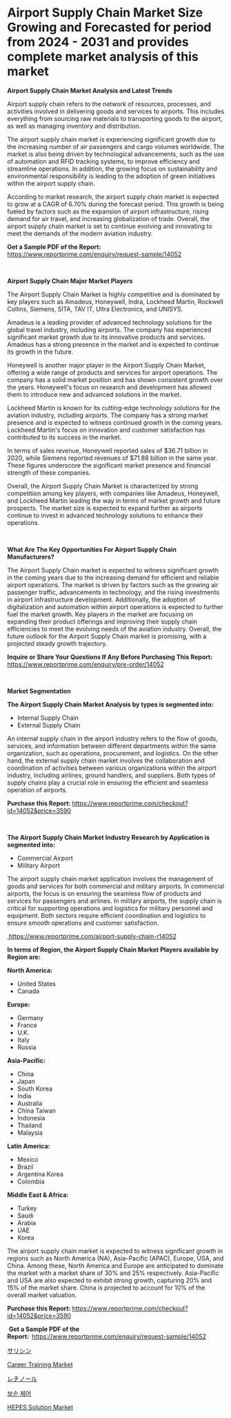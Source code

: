 <p><h1>Airport Supply Chain Market Size Growing and Forecasted for period from 2024 - 2031 and provides complete market analysis of this market</h1></p><p><strong>Airport Supply Chain Market Analysis and Latest Trends</strong></p>
<p><p>Airport supply chain refers to the network of resources, processes, and activities involved in delivering goods and services to airports. This includes everything from sourcing raw materials to transporting goods to the airport, as well as managing inventory and distribution.</p><p>The airport supply chain market is experiencing significant growth due to the increasing number of air passengers and cargo volumes worldwide. The market is also being driven by technological advancements, such as the use of automation and RFID tracking systems, to improve efficiency and streamline operations. In addition, the growing focus on sustainability and environmental responsibility is leading to the adoption of green initiatives within the airport supply chain.</p><p>According to market research, the airport supply chain market is expected to grow at a CAGR of 6.70% during the forecast period. This growth is being fueled by factors such as the expansion of airport infrastructure, rising demand for air travel, and increasing globalization of trade. Overall, the airport supply chain market is set to continue evolving and innovating to meet the demands of the modern aviation industry.</p></p>
<p><strong>Get a Sample PDF of the Report:&nbsp;</strong> <a href="https://www.reportprime.com/enquiry/request-sample/14052">https://www.reportprime.com/enquiry/request-sample/14052</a></p>
<p>&nbsp;</p>
<p><strong>Airport Supply Chain Major Market Players</strong></p>
<p><p>The Airport Supply Chain Market is highly competitive and is dominated by key players such as Amadeus, Honeywell, Indra, Lockheed Martin, Rockwell Collins, Siemens, SITA, TAV IT, Ultra Electronics, and UNISYS.</p><p>Amadeus is a leading provider of advanced technology solutions for the global travel industry, including airports. The company has experienced significant market growth due to its innovative products and services. Amadeus has a strong presence in the market and is expected to continue its growth in the future.</p><p>Honeywell is another major player in the Airport Supply Chain Market, offering a wide range of products and services for airport operations. The company has a solid market position and has shown consistent growth over the years. Honeywell's focus on research and development has allowed them to introduce new and advanced solutions in the market.</p><p>Lockheed Martin is known for its cutting-edge technology solutions for the aviation industry, including airports. The company has a strong market presence and is expected to witness continued growth in the coming years. Lockheed Martin's focus on innovation and customer satisfaction has contributed to its success in the market.</p><p>In terms of sales revenue, Honeywell reported sales of $36.71 billion in 2020, while Siemens reported revenues of $71.88 billion in the same year. These figures underscore the significant market presence and financial strength of these companies.</p><p>Overall, the Airport Supply Chain Market is characterized by strong competition among key players, with companies like Amadeus, Honeywell, and Lockheed Martin leading the way in terms of market growth and future prospects. The market size is expected to expand further as airports continue to invest in advanced technology solutions to enhance their operations.</p></p>
<p>&nbsp;</p>
<p><strong>What Are The Key Opportunities For Airport Supply Chain Manufacturers?</strong></p>
<p><p>The Airport Supply Chain market is expected to witness significant growth in the coming years due to the increasing demand for efficient and reliable airport operations. The market is driven by factors such as the growing air passenger traffic, advancements in technology, and the rising investments in airport infrastructure development. Additionally, the adoption of digitalization and automation within airport operations is expected to further fuel the market growth. Key players in the market are focusing on expanding their product offerings and improving their supply chain efficiencies to meet the evolving needs of the aviation industry. Overall, the future outlook for the Airport Supply Chain market is promising, with a projected steady growth trajectory.</p></p>
<p><strong>Inquire or Share Your Questions If Any Before Purchasing This Report:</strong> <a href="https://www.reportprime.com/enquiry/pre-order/14052">https://www.reportprime.com/enquiry/pre-order/14052</a></p>
<p>&nbsp;</p>
<p><strong>Market Segmentation</strong></p>
<p><strong>The Airport Supply Chain Market Analysis by types is segmented into:</strong></p>
<p><ul><li>Internal Supply Chain</li><li>External Supply Chain</li></ul></p>
<p><p>An internal supply chain in the airport industry refers to the flow of goods, services, and information between different departments within the same organization, such as operations, procurement, and logistics. On the other hand, the external supply chain market involves the collaboration and coordination of activities between various organizations within the airport industry, including airlines, ground handlers, and suppliers. Both types of supply chains play a crucial role in ensuring the efficient and seamless operation of airports.</p></p>
<p><strong>Purchase this Report:&nbsp;</strong><a href="https://www.reportprime.com/checkout?id=14052&price=3590">https://www.reportprime.com/checkout?id=14052&price=3590</a></p>
<p>&nbsp;</p>
<p><strong>The Airport Supply Chain Market Industry Research by Application is segmented into:</strong></p>
<p><ul><li>Commercial Airport</li><li>Military Airport</li></ul></p>
<p><p>The airport supply chain market application involves the management of goods and services for both commercial and military airports. In commercial airports, the focus is on ensuring the seamless flow of products and services for passengers and airlines. In military airports, the supply chain is critical for supporting operations and logistics for military personnel and equipment. Both sectors require efficient coordination and logistics to ensure smooth operations and customer satisfaction.</p></p>
<p><a href="https://www.reportprime.com/airport-supply-chain-r14052">&nbsp;https://www.reportprime.com/airport-supply-chain-r14052</a></p>
<p><strong>In terms of Region, the Airport Supply Chain Market Players available by Region are:</strong></p>
<p>
    <p> <strong> North America: </strong>
        <ul>
            <li>United States</li>
            <li>Canada</li>
        </ul>
        </p> 
    <p> <strong> Europe: </strong>
        <ul>
            <li>Germany</li>
            <li>France</li>
            <li>U.K.</li>
            <li>Italy</li>
            <li>Russia</li>
        </ul>
        </p> 
    <p> <strong> Asia-Pacific: </strong>
        <ul>
            <li>China</li>
            <li>Japan</li>
            <li>South Korea</li>
            <li>India</li>
            <li>Australia</li>
            <li>China Taiwan</li>
            <li>Indonesia</li>
            <li>Thailand</li>
            <li>Malaysia</li>
        </ul>
        </p> 
    <p> <strong> Latin America: </strong>
        <ul>
            <li>Mexico</li>
            <li>Brazil</li>
            <li>Argentina Korea</li>
            <li>Colombia</li>
        </ul>
        </p> 
    <p> <strong> Middle East & Africa: </strong>
        <ul>
            <li>Turkey</li>
            <li>Saudi</li>
            <li>Arabia</li>
            <li>UAE</li>
            <li>Korea</li>
        </ul>
    </p>
    </p>
<p><p>The airport supply chain market is expected to witness significant growth in regions such as North America (NA), Asia-Pacific (APAC), Europe, USA, and China. Among these, North America and Europe are anticipated to dominate the market with a market share of 30% and 25% respectively. Asia-Pacific and USA are also expected to exhibit strong growth, capturing 20% and 15% of the market share. China is projected to account for 10% of the overall market valuation.</p></p>
<p><strong>Purchase this Report: </strong><a href="https://www.reportprime.com/checkout?id=14052&price=3590">https://www.reportprime.com/checkout?id=14052&price=3590</a></p>
<p>&nbsp;<strong>Get a Sample PDF of the Report:&nbsp;&nbsp;</strong><a href="https://www.reportprime.com/enquiry/request-sample/14052">https://www.reportprime.com/enquiry/request-sample/14052</a></p>
<p><strong></strong></p>
<p><p><a href="https://medium.com/@amarart56456/%E3%82%B5%E3%83%AA%E3%82%B7%E3%83%B3%E5%B8%82%E5%A0%B4%E3%81%AF-%E5%B8%82%E5%A0%B4%E3%82%B7%E3%82%A7%E3%82%A2-%E5%B8%82%E5%A0%B4%E5%8B%95%E5%90%91-%E5%B8%82%E5%A0%B4%E6%88%90%E9%95%B7%E3%81%AB%E9%96%A2%E3%81%99%E3%82%8B%E6%83%85%E5%A0%B1%E3%82%92%E6%8F%90%E4%BE%9B%E3%81%97%E3%81%BE%E3%81%99-84a811f54e09">サリシン</a></p><p><a href="https://github.com/elizabethdagraca/Market-Research-Report-List-2/blob/main/career-training-market.md">Career Training Market</a></p><p><a href="https://github.com/avwofrml53535/Market-Research-Report-List-1/blob/main/415627425031.md">レチノール</a></p><p><a href="https://medium.com/@ukaszduda1/%EB%B3%B4%EC%84%A0-%EC%9D%98%EC%9E%90-%EC%8B%9C%EC%9E%A5-%EA%B7%9C%EB%AA%A8%EB%8A%94-%EA%B8%80%EB%A1%9C%EB%B2%8C-%EC%82%B0%EC%97%85%EC%97%90%EC%84%9C-%EC%B5%9C%EA%B3%A0%EC%9D%98-%EB%A7%88%EC%BC%80%ED%8C%85-%EC%B1%84%EB%84%90%EC%9D%84-%EB%B3%B4%EC%97%AC%EC%A4%8D%EB%8B%88%EB%8B%A4-da57cc341d42">보순 체어</a></p><p><a href="https://issuu.com/reportprime-2/docs/hepes-solution-market-size-2030.pptx">HEPES Solution Market</a></p></p>